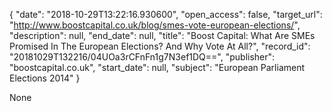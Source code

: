 {
  "date": "2018-10-29T13:22:16.930600", 
  "open_access": false, 
  "target_url": "http://www.boostcapital.co.uk/blog/smes-vote-european-elections/", 
  "description": null, 
  "end_date": null, 
  "title": "Boost Capital: What Are SMEs Promised In The European Elections? And Why Vote At All?", 
  "record_id": "20181029T132216/04UOa3rCFnFn1g7N3ef1DQ==", 
  "publisher": "boostcapital.co.uk", 
  "start_date": null, 
  "subject": "European Parliament Elections 2014"
}

None